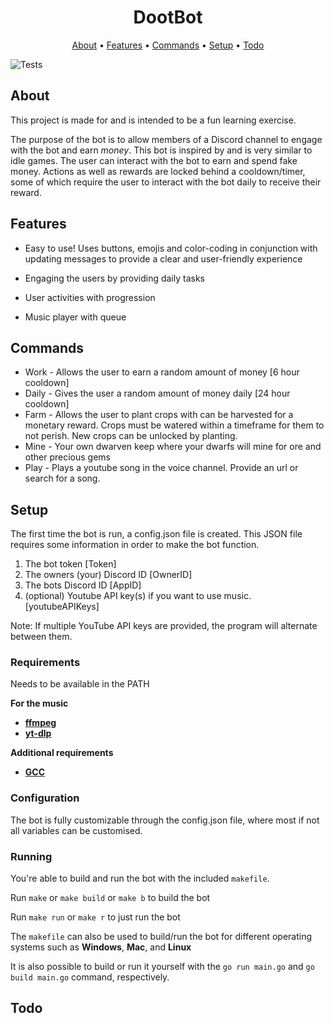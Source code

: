 <h1 align="center">
  DootBot
</h1>

<p align="center">
  <a href="#about">About</a>
  •
  <a href="#features">Features</a>
  •
  <a href="#commands">Commands</a>
  •
  <a href="#setup">Setup</a>
  •
  <a href="#todo">Todo</a>
  
</p>

![Tests](https://github.com/CarlFlo/dootBot/actions/workflows/go.yml/badge.svg)

## About

This project is made for and is intended to be a fun learning exercise.

The purpose of the bot is to allow members of a Discord channel to engage with the bot and earn *money*. This bot is inspired by and is very similar to idle games. The user can interact with the bot to earn and spend fake money. Actions as well as rewards are locked behind a cooldown/timer, some of which require the user to interact with the bot daily to receive their reward.

## Features

- Easy to use! Uses buttons, emojis and color-coding in conjunction with updating messages to provide a clear and user-friendly experience 

- Engaging the users by providing daily tasks 

- User activities with progression

- Music player with queue

## Commands

- Work - Allows the user to earn a random amount of money [6 hour cooldown]
- Daily - Gives the user a random amount of money daily [24 hour cooldown]
- Farm - Allows the user to plant crops with can be harvested for a monetary reward. Crops must be watered within a timeframe for them to not perish. New crops can be unlocked by planting.
- Mine - Your own dwarven keep where your dwarfs will mine for ore and other precious gems
- Play - Plays a youtube song in the voice channel. Provide an url or search for a song.

## Setup

The first time the bot is run, a config.json file is created. This JSON file requires some information in order to make the bot function.

1. The bot token [Token]
2. The owners (your) Discord ID [OwnerID]
3. The bots Discord ID [AppID]
4. (optional) Youtube API key(s) if you want to use music. [youtubeAPIKeys] 


Note: If multiple YouTube API keys are provided, the program will alternate between them.

### Requirements 

Needs to be available in the PATH

**For the music**
* [**ffmpeg**](https://ffmpeg.org/download.html)
* [**yt-dlp**](https://github.com/yt-dlp/yt-dlp/releases)

**Additional requirements**
* [**GCC**](https://gcc.gnu.org/)

### Configuration

The bot is fully customizable through the config.json file, where most if not all variables can be customised.

### Running

You're able to build and run the bot with the included `makefile`.

Run `make` or `make build` or `make b` to build the bot

Run `make run` or `make r` to just run the bot

The `makefile` can also be used to build/run the bot for different operating systems such as **Windows**, **Mac**, and **Linux**

It is also possible to build or run it yourself with the `go run main.go` and `go build main.go` command, respectively.

## Todo

